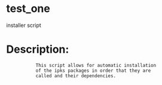 # test_one
installer script
# Description: 
               This script allows for automatic installation 
               of the ipks packages in order that they are 
               called and their dependencies.
               
               
               
               
